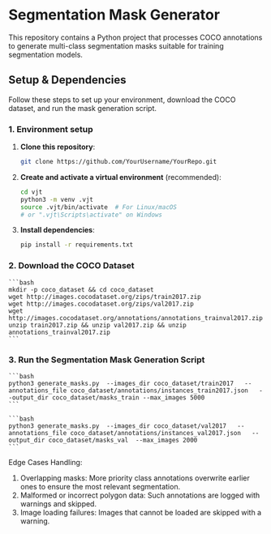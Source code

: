 # Segmentation Mask Generator

This repository contains a Python project that processes COCO annotations to generate multi-class segmentation masks suitable for training segmentation models.

## Setup & Dependencies

Follow these steps to set up your environment, download the COCO dataset, and run the mask generation script. 

### 1. Environment setup
1. **Clone this repository**:
    ```bash
    git clone https://github.com/YourUsername/YourRepo.git
    ```
2. **Create and activate a virtual environment** (recommended):
    ```bash
    cd vjt
    python3 -m venv .vjt
    source .vjt/bin/activate  # For Linux/macOS
    # or ".vjt\Scripts\activate" on Windows
    ```
3. **Install dependencies**:
    ```bash
    pip install -r requirements.txt
    ```


### 2. Download the COCO Dataset
    ```bash
    mkdir -p coco_dataset && cd coco_dataset
    wget http://images.cocodataset.org/zips/train2017.zip
    wget http://images.cocodataset.org/zips/val2017.zip
    wget http://images.cocodataset.org/annotations/annotations_trainval2017.zip
    unzip train2017.zip && unzip val2017.zip && unzip annotations_trainval2017.zip  
    ```

### 3. Run the Segmentation Mask Generation Script 

    ```bash
    python3 generate_masks.py  --images_dir coco_dataset/train2017   --annotations_file coco_dataset/annotations/instances_train2017.json   --output_dir coco_dataset/masks_train --max_images 5000
    ```

    ```bash
    python3 generate_masks.py  --images_dir coco_dataset/val2017   --annotations_file coco_dataset/annotations/instances_val2017.json   --output_dir coco_dataset/masks_val  --max_images 2000
    ```


Edge Cases Handling:
1. Overlapping masks: More priority class annotations overwrite earlier ones to ensure the most relevant segmentation.
2. Malformed or incorrect polygon data: Such annotations are logged with warnings and skipped.
3. Image loading failures: Images that cannot be loaded are skipped with a warning.





